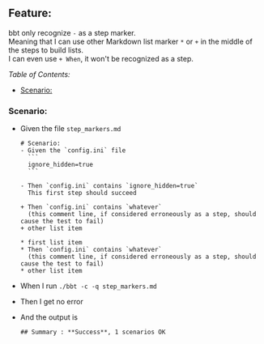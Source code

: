 <!-- omit from toc -->
## Feature:

bbt only recognize `-` as a step marker.  
Meaning that I can use other Markdown list marker `*` or `+` in the middle of the steps to build lists.  
I can even use `+ When`, it won't be recognized as a step.

_Table of Contents:_
- [Scenario:](#scenario)

### Scenario:
- Given the file `step_markers.md`
  ~~~
  # Scenario:
  - Given the `config.ini` file
    ```
    ignore_hidden=true
    ```

  - Then `config.ini` contains `ignore_hidden=true`  
    This first step should succeed
  
  + Then `config.ini` contains `whatever`  
    (this comment line, if considered erroneously as a step, should cause the test to fail)
  + other list item
  
  * first list item
  * Then `config.ini` contains `whatever`  
    (this comment line, if considered erroneously as a step, should cause the test to fail)
  * other list item
  ~~~

- When I run `./bbt -c -q step_markers.md`
- Then I get no error
- And the output is
  ~~~
  ## Summary : **Success**, 1 scenarios OK
  ~~~
